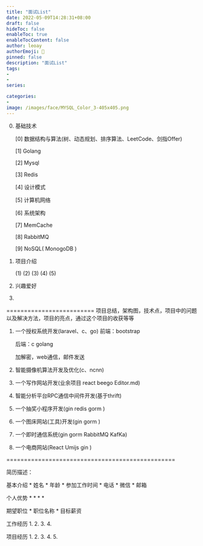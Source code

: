 ```yaml
---
title: "面试List"
date: 2022-05-09T14:28:31+08:00
draft: false
hideToc: false
enableToc: true
enableTocContent: false
author: leoay
authorEmoji: 🎅
pinned: false
description: "面试List"
tags:
- 
- 
series:

categories:
- 
image: /images/face/MYSQL_Color_3-405x405.png
---
```



0. 基础技术

    [0] 数据结构与算法(树、动态规划、排序算法、LeetCode、剑指Offer)

    [1] Golang

    [2] Mysql

    [3] Redis

    [4] 设计模式

    [5] 计算机网络

    [6] 系统架构

    [7] MemCache

    [8] RabbitMQ

    [9] NoSQL( MonogoDB )

1. 项目介绍
    
    (1) 
    (2) 
    (3) 
    (4) 
    (5) 

2. 兴趣爱好





3. 
    


=========================
项目总结，架构图，技术点，项目中的问题以及解决方法，项目的亮点，通过这个项目的收获等等

1. 一个授权系统开发(laravel、c、go)
    前端：bootstrap

    后端：c golang

    加解密，web通信，邮件发送

2. 智能摄像机算法开发及优化(c、ncnn)



3. 一个写作网站开发(业余项目 react beego Editor.md)



4. 智能分析平台RPC通信中间件开发(基于thrift)



5. 一个抽奖小程序开发(gin redis gorm )



6. 一个图床网站(工具)开发(gin gorm )



7. 一个即时通信系统(gin gorm RabbitMQ KafKa)



8. 一个电商网站(React Umijs gin )

================================================

简历描述：

基本介绍
    * 姓名
    * 年龄
    * 参加工作时间
    * 电话
    * 微信
    * 邮箱

个人优势
    *
    *
    *
    *


期望职位
    * 职位名称
    * 目标薪资


工作经历
    1.
    2.
    3.
    4.


项目经历
    1.
    2.
    3.
    4.
    5.


